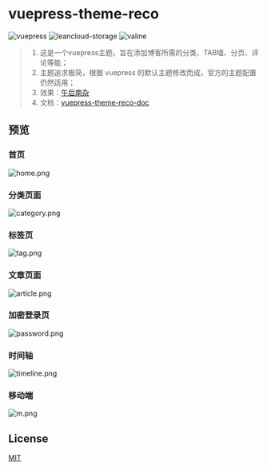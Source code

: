 # vuepress-theme-reco

![vuepress](https://img.shields.io/badge/vuepress-0.14.8-brightgreen.svg)
![leancloud-storage](https://img.shields.io/badge/leancloud--storage-3.10.1-orange.svg)
![valine](https://img.shields.io/badge/valine-1.3.4-blue.svg)

> 1. 这是一个vuepress主题，旨在添加博客所需的分类、TAB墙、分页、评论等能；
> 2. 主题追求极简，根据 vuepress 的默认主题修改而成，官方的主题配置仍然适用；
> 3. 效果：[午后南杂](http://recoluan.gitlab.io) 
> 4. 文档：[vuepress-theme-reco-doc](https://recoluan.gitlab.io/vuepress-theme-reco-doc)

## 预览

### 首页
![home.png](https://upload-images.jianshu.io/upload_images/4660406-0bf9d91e9d289f75.png?imageMogr2/auto-orient/strip%7CimageView2/2/w/1240)


### 分类页面
![category.png](https://upload-images.jianshu.io/upload_images/4660406-8c7995d750c58536.png?imageMogr2/auto-orient/strip%7CimageView2/2/w/1240)


### 标签页
![tag.png](https://upload-images.jianshu.io/upload_images/4660406-39c0d47627869e3a.png?imageMogr2/auto-orient/strip%7CimageView2/2/w/1240)


### 文章页面
![article.png](https://upload-images.jianshu.io/upload_images/4660406-a19cad487991409d.png?imageMogr2/auto-orient/strip%7CimageView2/2/w/1240)

### 加密登录页

![password.png](https://upload-images.jianshu.io/upload_images/4660406-7d38dc78c16b7d48.png?imageMogr2/auto-orient/strip%7CimageView2/2/w/1240)

### 时间轴

![timeline.png](https://upload-images.jianshu.io/upload_images/4660406-1dc5a5fe6c03952e.png?imageMogr2/auto-orient/strip%7CimageView2/2/w/1240)

### 移动端
![m.png](https://upload-images.jianshu.io/upload_images/4660406-7e2c78c48dd78284.png?imageMogr2/auto-orient/strip%7CimageView2/2/w/1240)

## License
[MIT](https://github.com/recoluan/vuepress-theme-reco/blob/master/LICENSE)